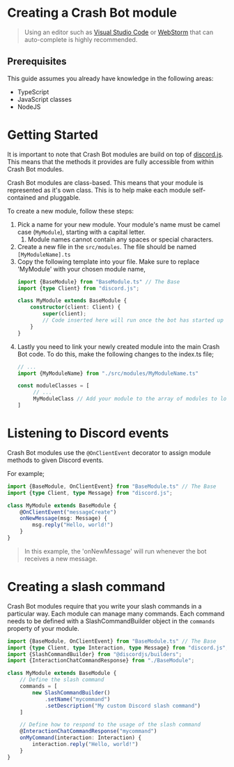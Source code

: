 # Creating a Crash Bot module

> Using an editor such as [Visual Studio Code](https://code.visualstudio.com/)
> or [WebStorm](https://www.jetbrains.com/webstorm/) that can auto-complete is highly recommended.

## Prerequisites

This guide assumes you already have knowledge in the following areas:

- TypeScript
- JavaScript classes
- NodeJS

# Getting Started

It is important to note that Crash Bot modules are build on top of [discord.js](https://discord.js.org/). This means
that the methods it provides are fully accessible from within Crash Bot modules.

Crash Bot modules are class-based. This means that your module is represented as it's own class. This is to help make
each module self-contained and pluggable.

To create a new module, follow these steps:

1. Pick a name for your new module. Your module's name must be camel case (`MyModule`), starting with a capital letter.
    1. Module names cannot contain any spaces or special characters.
2. Create a new file in the `src/modules`. The file should be named `[MyModuleName].ts`
3. Copy the following template into your file. Make sure to replace 'MyModule' with your chosen module name,
   ```typescript
   import {BaseModule} from "BaseModule.ts" // The Base
   import {type Client} from "discord.js";
   
   class MyModule extends BaseModule {
       constructor(client: Client) {
           super(client);
           // Code inserted here will run once the bot has started up and connected to Discord.
       }
   }
   ```
   >
4. Lastly you need to link your newly created module into the main Crash Bot code. To do this, make the following
   changes to the index.ts file;
   ```typescript
   // ...
   import {MyModuleName} from "./src/modules/MyModuleName.ts"
   
   const moduleClasses = [
        // ...
        MyModuleClass // Add your module to the array of modules to load.
   ]
   ```

# Listening to Discord events

Crash Bot modules use the `@OnClientEvent` decorator to assign module methods to given Discord events.

For example;

```typescript
import {BaseModule, OnClientEvent} from "BaseModule.ts" // The Base
import {type Client, type Message} from "discord.js";

class MyModule extends BaseModule {
    @OnClientEvent("messageCreate")
    onNewMessage(msg: Message) {
        msg.reply("Hello, world!")
    }
}
```

> In this example, the 'onNewMessage' will run whenever the bot receives a new message.

# Creating a slash command

Crash Bot modules require that you write your slash commands in a particular way. Each module can manage many commands.
Each command needs to be defined with a SlashCommandBuilder object in the `commands` property of your module.

```typescript
import {BaseModule, OnClientEvent} from "BaseModule.ts" // The Base
import {type Client, type Interaction, type Message} from "discord.js";
import {SlashCommandBuilder} from "@discordjs/builders";
import {InteractionChatCommandResponse} from "./BaseModule";

class MyModule extends BaseModule {
    // Define the slash command
    commands = [
        new SlashCommandBuilder()
            .setName("mycommand")
            .setDescription("My custom Discord slash command")
    ]

    // Define how to respond to the usage of the slash command
    @InteractionChatCommandResponse("mycommand")
    onMyCommand(interaction: Interaction) {
        interaction.reply("Hello, world!")
    }
}
```
